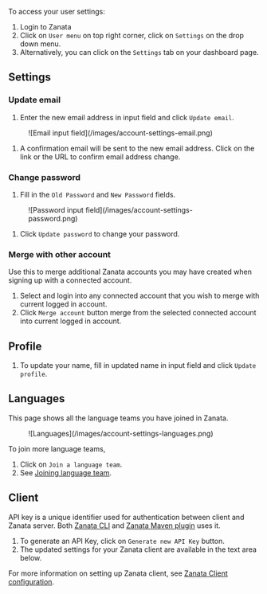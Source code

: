 To access your user settings:

 1. Login to Zanata
 1. Click on `User menu` on top right corner, click on `Settings` on the drop down menu.
 1. Alternatively, you can click on the `Settings` tab on your dashboard page.
 
## Settings

### Update email
 
 1. Enter the new email address in input field and click `Update email`.
  <figure>
  ![Email input field](/images/account-settings-email.png)
  </figure>

 1. A confirmation email will be sent to the new email address. Click on the link or the URL to confirm email address change.

### Change password

 1. Fill in the `Old Password` and `New Password` fields.
  <figure>
   ![Password input field](/images/account-settings-password.png)
  </figure>

 1. Click `Update password` to change your password.
 
### Merge with other account

Use this to merge additional Zanata accounts you may have created when signing up with a connected account.

 1. Select and login into any connected account that you wish to merge with current logged in account.
 1. Click `Merge account` button merge from the selected connected account into current logged in account.

## Profile

1. To update your name, fill in updated name in input field and click `Update profile`.

## Languages

This page shows all the language teams you have joined in Zanata.
 <figure>
   ![Languages](/images/account-settings-languages.png)
 </figure>

To join more language teams,

 1. Click on `Join a language team`.
 1. See [Joining language team](/user-guide/languages/language-team#joining-a-language-team).

## Client

API key is a unique identifier used for authentication between client and Zanata server.
Both [Zanata CLI](http://zanata-client.readthedocs.org/en/latest/installation) and [Zanata Maven plugin](http://zanata-client.readthedocs.org/en/latest/maven-plugin/installation/) uses it.

 1. To generate an API Key, click on `Generate new API Key` button.
 1. The updated settings for your Zanata client are available in the text area below.
 
For more information on setting up Zanata client, see [Zanata Client configuration](http://zanata-client.readthedocs.org/en/latest/configuration/).